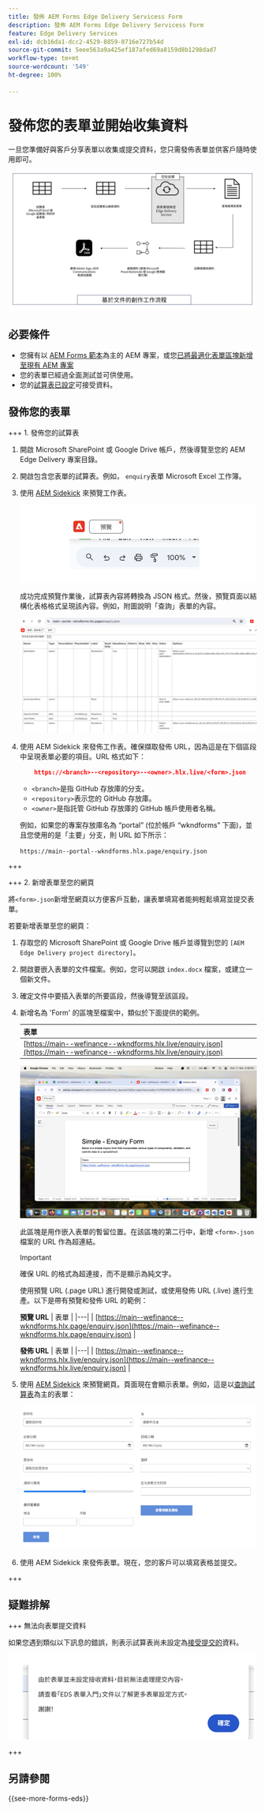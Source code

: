 ```yaml
---
title: 發佈 AEM Forms Edge Delivery Servicess Form
description: 發佈 AEM Forms Edge Delivery Servicess Form
feature: Edge Delivery Services
exl-id: dcb16da1-dcc2-4529-8859-0716e727b54d
source-git-commit: 5eee563a9a425ef187afed69a8159d8b1298dad7
workflow-type: tm+mt
source-wordcount: '549'
ht-degree: 100%

---
```


# 發佈您的表單並開始收集資料

一旦您準備好與客戶分享表單以收集或提交資料，您只需發佈表單並供客戶隨時使用即可。

![以文件為主的製作生態系統](/help/edge/assets/document-based-authoring-workflow-publish-form.png)

## 必要條件 

* 您擁有以 [AEM Forms 範本](/help/edge/docs/forms/tutorial.md#create-a-new-aem-project-pre-configured-with-adaptive-forms-block)為主的 AEM 專案，或您[已將最適化表單區塊新增至現有 AEM 專案](/help/edge/docs/forms/tutorial.md#add-adaptive-forms-block-to-your-existing-aem-project)
* 您的表單已經過全面測試並可供使用。
* 您的[試算表已設定](/help/edge/docs/forms/submit-forms.md)可接受資料。


## 發佈您的表單

+++ 1. 發佈您的試算表

1. 開啟 Microsoft SharePoint 或 Google Drive 帳戶，然後導覽至您的 AEM Edge Delivery 專案目錄。

1. 開啟包含您表單的試算表。例如， `enquiry`表單 Microsoft Excel 工作簿。

1. 使用 [AEM Sidekick](https://www.aem.live/developer/tutorial#preview-and-publish-your-content) 來預覽工作表。

   ![使用 AEM Sidekick 來預覽工作表](/help/edge/assets/preview-form.png)

   成功完成預覽作業後，試算表內容將轉換為 JSON 格式。然後，預覽頁面以結構化表格格式呈現該內容。例如，附圖說明「查詢」表單的內容。

   ![表單預覽 JSON 格式](/help/edge/assets/forms-preview-json-format.png)

1. 使用 AEM Sidekick 來發佈工作表。確保擷取發佈 URL，因為這是在下個區段中呈現表單必要的項目。URL 格式如下：


   ```JSON
       https://<branch>--<repository>--<owner>.hlx.live/<form>.json
   ```

   * `<branch>`是指 GitHub 存放庫的分支。
   * `<repository>`表示您的 GitHub 存放庫。
   * `<owner>`是指託管 GitHub 存放庫的 GitHub 帳戶使用者名稱。

   例如，如果您的專案存放庫名為 “portal” (位於帳戶 “wkndforms” 下面)，並且您使用的是「主要」分支，則 URL 如下所示：

   `https://main--portal--wkndforms.hlx.page/enquiry.json`

+++

+++ 2. 新增表單至您的網頁

將`<form>.json`新增至網頁以方便客戶互動，讓表單填寫者能夠輕鬆填寫並提交表單。


若要新增表單至您的網頁：

1. 存取您的 Microsoft SharePoint 或 Google Drive 帳戶並導覽到您的 `[AEM Edge Delivery project directory]`。

1. 開啟要嵌入表單的文件檔案。例如，您可以開啟 `index.docx` 檔案，或建立一個新文件。

1. 確定文件中要插入表單的所要區段，然後導覽至該區段。

1. 新增名為 &#39;Form&#39; 的區塊至檔案中，類似於下面提供的範例。

   | 表單 |
   |---|
   | [https://main--wefinance--wkndforms.hlx.live/enquiry.json](https://main--wefinance--wkndforms.hlx.live/enquiry.json) |

   ![將名為「表單」的區塊新增至檔案中](/help/edge/assets/enquiry-doc-to-embed-form.png)

   此區塊是用作嵌入表單的暫留位置。在該區塊的第二行中，新增 `<form>.json` 檔案的 URL 作為超連結。

   >[!IMPORTANT]
   >
   >
   > 確保 URL 的格式為超連接，而不是顯示為純文字。

   使用預覽 URL (.page URL) 進行開發或測試，或使用發佈 URL (.live) 進行生產。以下是帶有預覽和發佈 URL 的範例：

   **預覽 URL**
| 表單  |
|---|
| [https://main--wefinance--wkndforms.hlx.page/enquiry.json](https://main--wefinance--wkndforms.hlx.page/enquiry.json)  |


   **發佈 URL**
| 表單  |
|---|
| [https://main--wefinance--wkndforms.hlx.live/enquiry.json](https://main--wefinance--wkndforms.hlx.live/enquiry.json)  |

1. 使用 [AEM Sidekick](https://www.aem.live/developer/tutorial#preview-and-publish-your-content) 來預覽網頁。頁面現在會顯示表單。例如，這是以[查詢試算表](https://docs.google.com/spreadsheets/d/196lukD028RDK_evBelkOonPxC7w0l_IiJ-Yx3DvMfNk/edit#gid=0)為主的表單：


   ![EDS Forms 範本](/help/edge/assets/eds-form.png)

1. 使用 AEM Sidekick 來發佈表單。現在，您的客戶可以填寫表格並提交。

+++

## 疑難排解

+++ 無法向表單提交資料

如果您遇到類似以下訊息的錯誤，則表示試算表尚未設定為[接受提交的](/help/edge/docs/forms/submit-forms.md)資料。

![在表單提交時的錯誤](/help/edge/assets/form-error.png)

+++


## 另請參閱

{{see-more-forms-eds}}
